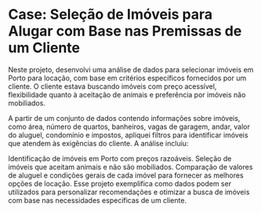 # Case: Seleção de Imóveis para Alugar com Base nas Premissas de um Cliente
Neste projeto, desenvolvi uma análise de dados para selecionar imóveis em Porto para locação, com base em critérios específicos fornecidos por um cliente. O cliente estava buscando imóveis com preço acessível, flexibilidade quanto à aceitação de animais e preferência por imóveis não mobiliados.

A partir de um conjunto de dados contendo informações sobre imóveis, como área, número de quartos, banheiros, vagas de garagem, andar, valor do aluguel, condomínio e impostos, apliquei filtros para identificar imóveis que atendem às exigências do cliente. A análise incluiu:

Identificação de imóveis em Porto com preços razoáveis.
Seleção de imóveis que aceitam animais e não são mobiliados.
Comparação de valores de aluguel e condições gerais de cada imóvel para fornecer as melhores opções de locação.
Esse projeto exemplifica como dados podem ser utilizados para personalizar recomendações e otimizar a busca de imóveis com base nas necessidades específicas de um cliente.
